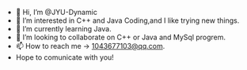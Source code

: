 - 👋 Hi, I’m @JYU-Dynamic
- 👀 I’m interested in C++ and Java Coding,and I like trying new things.
- 🌱 I’m currently learning Java.
- 💞️ I’m looking to collaborate on C++ or Java and MySql progrem.
- 📫 How to reach me -> 1043677103@qq.com.
- Hope to comunicate with you!

<!---
JYU-Dynamic/JYU-Dynamic is a ✨ special ✨ repository because its `README.md` (this file) appears on your GitHub profile.
You can click the Preview link to take a look at your changes.
--->
